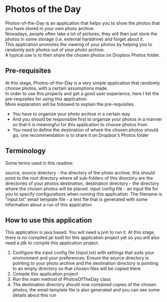 Photos of the Day
=================

Photos-of-the-Day is an application that helps you to show the photos that you have stored in your own photo archive.  
Nowadays, people often take a lot of pictures, they will then just store the photos in some storage (i.e. external harddrive) and forget about it.  
This application promotes the viewing of your photos by helping you to randomly pick photos out of your photo archive.  
A typical use is to then share the chosen photos on Dropbox Photos folder.  

Pre-requisites
-------------

At this stage, Photos-of-the-Day is a very simple application that randomly choose photos, with a certain assumptions made.  
In order to use this properly and get a good user experience, here I list the pre-requisites for using this application.  
More explanation will be followed to explain the pre-requisites.  

* You have to organize your photo archive in a certain way
* And you should be responsible first to organize your photos in a manner so that it is meaningful for this application to choose photos from
* You need to define the destination of where the chosen photos should go, one recommendation is to share it on Dropbox's Photos folder

Terminology
-----------

Some terms used in this readme:

source, source directory - the directory of the photo archive, this should point to the root directory where all sub-folders of this directory are the directories of your photos
destination, destination directory - the directory where the chosen photos will be placed.
input config file - an input file for you to specify configurations when running this application. The filename is "input.txt"
email template file - a text file that is generated with some information about a run of this application

How to use this application
-------------------------------

This application is java based. You will need a jvm to run it.  At this stage, there is no compiled jar built for this application project yet so you will also need a jdk to compile this application project.

1. Configure the input config file (input.txt) with settings that suits your environment and your preferences. Ensure the source directory is pointing to your photo archive and the destination directory is pointing to an empty directory so that chosen files will be copied there
2. Compile this application project
3. Run the main method of PhotosOfTheDay class
4. The destination directory should now contained copies of the chosen photos, the email template file is also generated and you can see some details about this run


